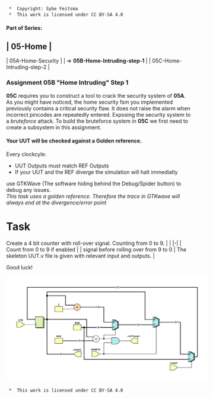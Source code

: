 ```
 *  Copyright: Sybe Feitsma
 *  This work is licensed under CC BY-SA 4.0 
```
#### Part of Series:
  | 05-Home |
  ---------------------
  | 05A-Home-Security |
  | => **05B-Home-Intruding-step-1** |
  | 05C-Home-Intruding-step-2 |

 
### Assignment 05B "Home Intruding" Step 1

  **05C** requires you to construct a tool to crack the security system of **05A**. As you might have noticed, the home security fsm you implemented previously contains a critical security flaw. It does not raise the alarm when incorrect pincodes are repeatedly entered. Exposing the security system to a *bruteforce* attack. To build the bruteforce system in **05C** we first need to create a subsystem in this assignment.

  
#### Your UUT will be checked against a Golden reference. 
  Every clockcyle:

  - UUT Outputs must match REF Outputs
  - If your UUT and the REF diverge the simulation will halt immediatly

  use GTKWave (The software hiding behind the Debug/Spider button) to debug any issues.\
  *This task uses a golden reference. Therefore the trace in GTKwave will always end at the divergence/error point*

  # Task
  Create a 4 bit counter with roll-over signal. Counting from 0 to 9.
  | |
  |-|
  | Count from 0 to 9 if enabled |
  | signal before rolling over from 9 to 0 |
  The skeleton UUT.v file is given with relevant input and outputs. |

  Good luck!

<img src="diagram.svg" style="background-color:white;padding:20px;">

```
 *  This work is licensed under CC BY-SA 4.0 
```
